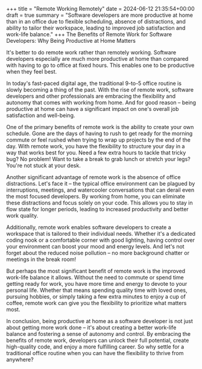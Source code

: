 +++
title = "Remote Working Remotely"
date = 2024-06-12 21:35:54+00:00
draft = true
summary = "Software developers are more productive at home than in an office due to flexible scheduling, absence of distractions, and ability to tailor their workspace, leading to improved job satisfaction and work-life balance."
+++
The Benefits of Remote Work for Software Developers: Why Being Productive at Home Matters

It's better to do remote work rather than remotely working. Software developers especially are much more productive at home than compared with having to go to office at fixed hours. This enables one to be productive when they feel best.

In today's fast-paced digital age, the traditional 9-to-5 office routine is slowly becoming a thing of the past. With the rise of remote work, software developers and other professionals are embracing the flexibility and autonomy that comes with working from home. And for good reason – being productive at home can have a significant impact on one's overall job satisfaction and well-being.

One of the primary benefits of remote work is the ability to create your own schedule. Gone are the days of having to rush to get ready for the morning commute or feel rushed when trying to wrap up projects by the end of the day. With remote work, you have the flexibility to structure your day in a way that works best for you. Need a few extra hours to tackle that tricky bug? No problem! Want to take a break to grab lunch or stretch your legs? You're not stuck at your desk.

Another significant advantage of remote work is the absence of office distractions. Let's face it – the typical office environment can be plagued by interruptions, meetings, and watercooler conversations that can derail even the most focused developers. By working from home, you can eliminate these distractions and focus solely on your code. This allows you to stay in flow state for longer periods, leading to increased productivity and better work quality.

Additionally, remote work enables software developers to create a workspace that is tailored to their individual needs. Whether it's a dedicated coding nook or a comfortable corner with good lighting, having control over your environment can boost your mood and energy levels. And let's not forget about the reduced noise pollution – no more background chatter or meetings in the break room!

But perhaps the most significant benefit of remote work is the improved work-life balance it allows. Without the need to commute or spend time getting ready for work, you have more time and energy to devote to your personal life. Whether that means spending quality time with loved ones, pursuing hobbies, or simply taking a few extra minutes to enjoy a cup of coffee, remote work can give you the flexibility to prioritize what matters most.

In conclusion, being productive at home as a software developer is not just about getting more work done – it's about creating a better work-life balance and fostering a sense of autonomy and control. By embracing the benefits of remote work, developers can unlock their full potential, create high-quality code, and enjoy a more fulfilling career. So why settle for a traditional office routine when you can have the flexibility to thrive from anywhere?
